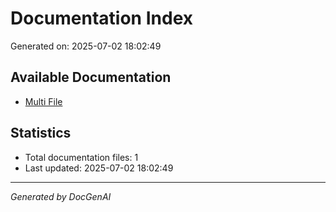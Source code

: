 # Documentation Index

Generated on: 2025-07-02 18:02:49

## Available Documentation

- [Multi File](./multi_file_documentation.md)

## Statistics

- Total documentation files: 1
- Last updated: 2025-07-02 18:02:49

---

*Generated by DocGenAI*
